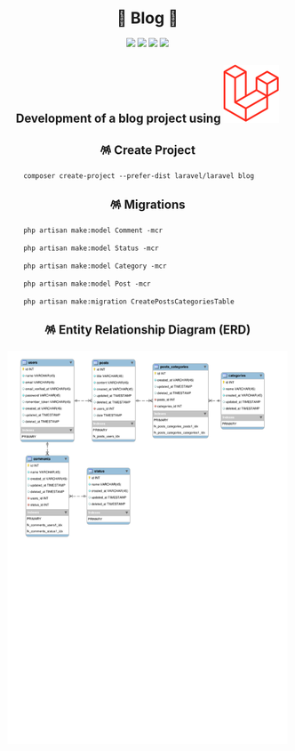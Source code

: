 <h1 align="center">📨 Blog 📨</h1>

<p align="center">
    <img src="https://img.shields.io/github/license/MagicalStrangeQuark/Blog"/>
    <img src="https://img.shields.io/github/last-commit/MagicalStrangeQuark/Blog"/>
    <img src="https://img.shields.io/github/contributors/MagicalStrangeQuark/Blog"/>
    <img src="https://img.shields.io/github/languages/code-size/MagicalStrangeQuark/Blog"/>
</p>

<h2 align="center">Development of a blog project using <img src="Laravel.svg"></h2>

<h2 align="center">🪅 Create Project</h2>

```
    composer create-project --prefer-dist laravel/laravel blog
```

<h2 align="center">🪅 Migrations</h2>

```
    php artisan make:model Comment -mcr

    php artisan make:model Status -mcr

    php artisan make:model Category -mcr

    php artisan make:model Post -mcr

    php artisan make:migration CreatePostsCategoriesTable
```

<h2 align="center">🪅 Entity Relationship Diagram (ERD)</h2>

<p align="center">
    <img src="ERD/EDR.svg">
</p>